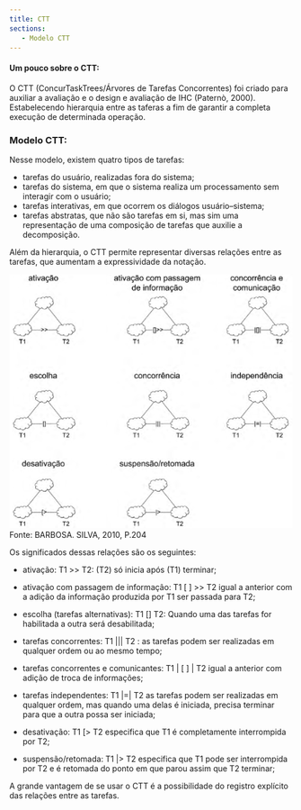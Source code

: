 ```yaml
---
title: CTT
sections:
   - Modelo CTT
---
```


#### Um pouco sobre o CTT:

O CTT (ConcurTaskTrees/Árvores  de  Tarefas  Concorrentes) foi  criado  para auxiliar a avaliação e o design e avaliação de IHC (Paternò, 2000). Estabelecendo hierarquia entre as taferas a fim de garantir a completa execução de determinada operação.

### Modelo CTT:

Nesse modelo, existem quatro tipos de tarefas:

* tarefas do usuário, realizadas fora do sistema; 
* tarefas do sistema, em que o sistema realiza um processamento sem interagir com o usuário; 
* tarefas interativas, em que ocorrem os diálogos usuário–sistema; 
* tarefas  abstratas, que não são tarefas em si, mas sim uma representação de uma composição de tarefas que auxilie a decomposição.

Além da hierarquia, o CTT permite representar diversas relações entre as tarefas, que aumentam  a  expressividade  da  notação.

<div class="screenshot-holder" style="display: flex; justify-content: center;">
<a href="assets/images/tarefas_CTT.PNG" data-title="Tarefas CTT" data-toggle="lightbox">
<img class="img-responsive" src="assets/images/tarefas_CTT.PNG" alt="screenshot" style="width: 100%" />
</a>
<a class="mask" href="assets/images/tarefas_CTT.PNG" data-title="Tarefas CTT" data-toggle="lightbox">
<i class="icon fa fa-search-plus"></i>
</a>
</div>
Fonte: BARBOSA. SILVA, 2010, P.204

Os  significados  dessas  relações  são os seguintes:

* ativação: T1 >> T2: (T2) só inicia após (T1) terminar;
* ativação  com  passagem  de  informação: T1  [  ]  >>  T2  igual a anterior com a adição da informação produzida por T1 ser passada para T2;

* escolha (tarefas alternativas): T1 [] T2: Quando uma das tarefas for habilitada a outra será desabilitada;

* tarefas  concorrentes: T1 ||| T2 : as tarefas podem ser realizadas em qualquer ordem ou ao mesmo tempo;

* tarefas concorrentes e comunicantes: T1 | [ ] | T2 igual a anterior com adição de troca de informações;

* tarefas independentes: T1 |=| T2 as tarefas podem ser realizadas em qualquer ordem, mas quando uma delas é iniciada, precisa terminar para que a outra possa ser iniciada;

* desativação: T1  [>  T2  especifica que T1  é  completamente  interrompida  por  T2;

* suspensão/retomada: T1 |> T2 especifica que T1 pode ser interrompida por T2 e é retomada do ponto em que parou assim que T2 terminar;

A grande vantagem de se usar o CTT é a possibilidade do registro explícito das relações entre as tarefas.